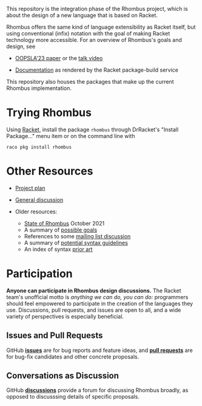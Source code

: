 This repository is the integration phase of the Rhombus project,
which is about the design of a new language that is based on Racket.

Rhombus offers the same kind of language extensibility as Racket
itself, but using conventional (infix) notation with the goal of
making Racket technology more accessible. For an overview of Rhombus's
goals and design, see

* [OOPSLA'23 paper](https://doi.org/10.1145/3622818)
  or the [talk video](https://www.youtube.com/watch?v=hkiy1rmKA48)

* [Documentation](https://docs.racket-lang.org/rhombus@rhombus/index.html)
  as rendered by the Racket package-build service

This repository also houses the packages that make up the current
Rhombus implementation.

# Trying Rhombus

Using [Racket](https://racket-lang.org), install the package `rhombus`
through DrRacket's "Install Package..." menu item or on the command
line with

```
raco pkg install rhombus
```

# Other Resources

* [Project plan](resources/plan.md)

* [General discussion](https://github.com/racket/rhombus-brainstorming/discussions)

* Older resources:
   - [State of Rhombus](resources/state-of-rhombus.md) October 2021
   - A summary of [possible goals](resources/goals.md)
   - References to some [mailing list discussion](resources/refs.md)
   - A summary of [potential syntax guidelines](resources/syntax-considerations.md)
   - An index of syntax [prior art](resources/prior-art.md)

# Participation

**Anyone can participate in Rhombus design discussions.** The Racket team's
unofficial motto is _anything we can do, you can do:_ programmers should feel
empowered to participate in the creation of the languages they use. Discussions,
pull requests, and issues are open to all, and a wide variety of perspectives is
especially beneficial.

## Issues and Pull Requests

GitHub [**issues**](../../issues) are for bug reports and feature
ideas, and [**pull requests**](../../pulls) are for bug-fix candidates
and other concrete proposals.

## Conversations as Discussion

GitHub [**discussions**](../../discussions) provide a forum for discussing
Rhombus broadly, as opposed to discusssing details of specific
proposals.
